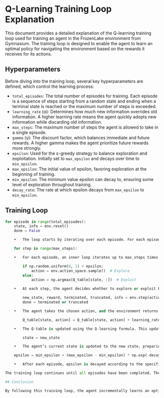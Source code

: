 # Q-Learning Training Loop Explanation

This document provides a detailed explanation of the Q-learning training loop used for training an agent in the FrozenLake environment from Gymnasium. The training loop is designed to enable the agent to learn an optimal policy for navigating the environment based on the rewards it receives for its actions.

## Hyperparameters

Before diving into the training loop, several key hyperparameters are defined, which control the learning process:

- `total_episodes`: The total number of episodes for training. Each episode is a sequence of steps starting from a random state and ending when a terminal state is reached or the maximum number of steps is exceeded.
- `learning_rate` (α): Determines how much new information overrides old information. A higher learning rate means the agent quickly adopts new information while discarding old information.
- `max_steps`: The maximum number of steps the agent is allowed to take in a single episode.
- `gamma` (γ): The discount factor, which balances immediate and future rewards. A higher gamma makes the agent prioritize future rewards more strongly.
- `epsilon`: Used for the ε-greedy strategy to balance exploration and exploitation. Initially set to `max_epsilon` and decays over time to `min_epsilon`.
- `max_epsilon`: The initial value of epsilon, favoring exploration at the beginning of training.
- `min_epsilon`: The minimum value epsilon can decay to, ensuring some level of exploration throughout training.
- `decay_rate`: The rate at which epsilon decays from `max_epsilon` to `min_epsilon`.

## Training Loop

```python
for episode in range(total_episodes):
    state, info = env.reset()
    done = False

	•	The loop starts by iterating over each episode. For each episode, the environment is reset to an initial state, and done is set to False to indicate the episode is ongoing.

    for step in range(max_steps):

	•	For each episode, an inner loop iterates up to max_steps times or until the episode ends. Each iteration represents a step the agent takes in the environment.

        if np.random.uniform(0, 1) < epsilon:
            action = env.action_space.sample()  # Explore
        else:
            action = np.argmax(Q_table[state, :])  # Exploit

	•	At each step, the agent decides whether to explore or exploit based on ε-greedy policy. If a randomly chosen value is less than epsilon, it explores by taking a random action. Otherwise, it exploits its current knowledge by choosing the action with the highest Q-value for the current state.

        new_state, reward, terminated, truncated, info = env.step(action)
        done = terminated or truncated

	•	The agent takes the chosen action, and the environment returns the new state, reward, and whether the episode has terminated or been truncated. done is set to True if the episode is over (either terminated or truncated).

        Q_table[state, action] = Q_table[state, action] + learning_rate * (reward + gamma * np.max(Q_table[new_state, :]) - Q_table[state, action])

	•	The Q-table is updated using the Q-learning formula. This update adjusts the Q-value for the taken action at the current state towards the reward received plus the discounted maximum future reward expected from the new state.

        state = new_state

	•	The agent’s current state is updated to the new state, preparing it for the next step in the episode.

    epsilon = min_epsilon + (max_epsilon - min_epsilon) * np.exp(-decay_rate * episode)

	•	After each episode, epsilon is decayed according to the specified decay_rate, gradually shifting the policy from exploration towards exploitation.

The training loop continues until all episodes have been completed. The resulting Q-table contains the learned Q-values, representing the estimated maximum expected future rewards for each state-action pair, which the agent can use to navigate the environment.

## Conclusion

By following this training loop, the agent incrementally learns an optimal policy for the given environment, balancing exploration of new actions with exploitation of known rewards. The hyperparameters play a crucial role in guiding the learning process and must be carefully tuned to achieve the best performance.
